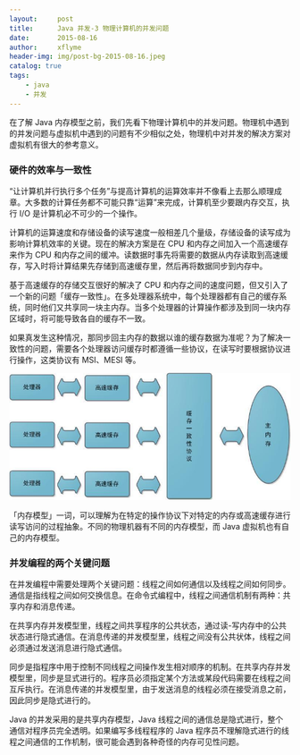 ```yaml
---
layout:     post
title:      Java 并发-3 物理计算机的并发问题
date:       2015-08-16
author:     xflyme
header-img: img/post-bg-2015-08-16.jpeg
catalog: true
tags:
    - java
    - 并发
---
```


在了解 Java 内存模型之前，我们先看下物理计算机中的并发问题。物理机中遇到的并发问题与虚拟机中遇到的问题有不少相似之处，物理机中对并发的解决方案对虚拟机有很大的参考意义。

### 硬件的效率与一致性

“让计算机并行执行多个任务”与提高计算机的运算效率并不像看上去那么顺理成章。大多数的计算任务都不可能只靠“运算”来完成，计算机至少要跟内存交互，执行 I/O 是计算机必不可少的一个操作。

计算机的运算速度和存储设备的读写速度一般相差几个量级，存储设备的读写成为影响计算机效率的关键。现在的解决方案是在 CPU 和内存之间加入一个高速缓存来作为 CPU 和内存之间的缓冲。读数据时事先将需要的数据从内存读取到高速缓存，写入时将计算结果先存储到高速缓存里，然后再将数据同步到内存中。

基于高速缓存的存储交互很好的解决了 CPU 和内存之间的速度问题，但又引入了一个新的问题「缓存一致性」。在多处理器系统中，每个处理器都有自己的缓存系统，同时他们又共享同一块主内存。当多个处理器的计算操作都涉及到同一块内存区域时，将可能导致各自的缓存不一致。

如果真发生这种情况，那同步回主内存的数据以谁的缓存数据为准呢？为了解决一致性的问题，需要各个处理器访问缓存时都遵循一些协议，在读写时要根据协议进行操作，这类协议有 MSI、MESI 等。

![图一](/img/java-3-1.jpg)

「内存模型」一词，可以理解为在特定的操作协议下对特定的内存或高速缓存进行读写访问的过程抽象。不同的物理机器有不同的内存模型，而 Java 虚拟机也有自己的内存模型。

### 并发编程的两个关键问题

在并发编程中需要处理两个关键问题：线程之间如何通信以及线程之间如何同步。通信是指线程之间如何交换信息。在命令式编程中，线程之间通信机制有两种：共享内存和消息传递。

在共享内存并发模型里，线程之间共享程序的公共状态，通过读-写内存中的公共状态进行隐式通信。在消息传递的并发模型里，线程之间没有公共状体，线程之间必须通过发送消息进行隐式通信。

同步是指程序中用于控制不同线程之间操作发生相对顺序的机制。在共享内存并发模型里，同步是显式进行的。程序员必须指定某个方法或某段代码需要在线程之间互斥执行。在消息传递的并发模型里，由于发送消息的线程必须在接受消息之前，因此同步是隐式进行的。

Java 的并发采用的是共享内存模型，Java 线程之间的通信总是隐式进行，整个通信对程序员完全透明。如果编写多线程程序的 Java 程序员不理解隐式进行的线程之间通信的工作机制，很可能会遇到各种奇怪的内存可见性问题。

